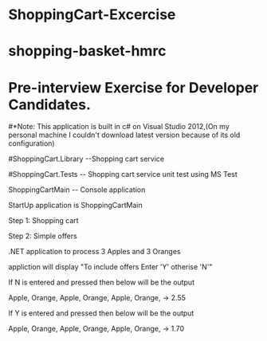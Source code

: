 # ShoppingCart-Excercise

# shopping-basket-hmrc
# Pre-interview Exercise for Developer Candidates.

#*Note: This application is built in c# on Visual Studio 2012,(On my personal machine I couldn't download latest version because of its old configuration)

#ShoppingCart.Library  --Shopping cart service

#ShoppingCart.Tests 	-- Shopping cart service unit test using MS Test

ShoppingCartMain --   Console application


StartUp application is ShoppingCartMain



Step 1: Shopping cart


Step 2: Simple offers

.NET application to process 3 Apples and 3 Oranges 


appliction will display "To include offers Enter 'Y' otherise 'N'"

If N is entered and pressed then below will be the output

Apple, Orange, Apple, Orange, Apple, Orange,  -> 2.55


If Y is entered and pressed then below will be the output


Apple, Orange, Apple, Orange, Apple, Orange,  -> 1.70


